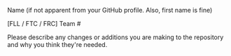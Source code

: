 Name (if not apparent from your GitHub profile. Also, first name is fine)

[FLL / FTC / FRC] Team #

Please describe any changes or additions you are making to the repository and why you think they're needed.
